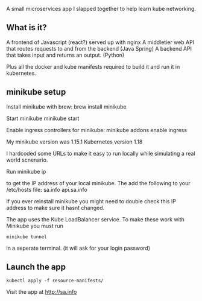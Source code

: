 A small microservices app I slapped together to help learn kube networking. 

## What is it?

A frontend of Javascript (react?) served up with nginx
A middletier web API that routes requests to and from the backend (Java Spring)
A backend API that takes input and returns an output. (Python)

Plus all the docker and kube manifests required to build it and run it in kubernetes.


## minikube setup

Install minikube with brew:
    brew install minikube

Start minikube
    minikube start

Enable ingress controllers for minikube:
    minikube addons enable ingress

My minikube version was 1.15.1
Kubernetes version 1.18


I hardcoded some URLs to make it easy to run locally while simulating a real world scnenario.

Run
    minikube ip

to get the IP address of your local minikube. The add the following to your /etc/hosts file:
    <minikube address> sa.info
    <minikube address> api.sa.info

If you ever reinstall minikube you might need to double check this IP address to make sure it hasnt changed.

The app uses the Kube LoadBalancer service. To make these work with Minikube you must run 

    minikube tunnel

in a seperate terminal. (it will ask for your login password)



## Launch the app

    kubectl apply -f resource-manifests/

Visit the app at http://sa.info
